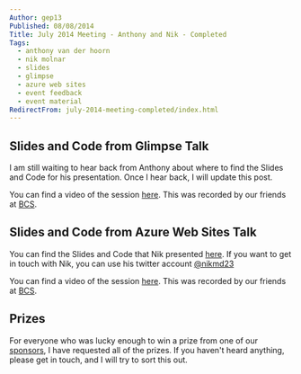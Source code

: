 ```yaml
---
Author: gep13
Published: 08/08/2014
Title: July 2014 Meeting - Anthony and Nik - Completed
Tags:
  - anthony van der hoorn
  - nik molnar
  - slides
  - glimpse
  - azure web sites
  - event feedback
  - event material
RedirectFrom: july-2014-meeting-completed/index.html
---
```


## Slides and Code from Glimpse Talk

I am still waiting to hear back from Anthony about where to find the Slides and Code for his presentation.  Once I hear back, I will update this post.

You can find a video of the session [here][Anthony_YouTube_Video].  This was recorded by our friends at [BCS][BCS_Aberdeen].

## Slides and Code from Azure Web Sites Talk

You can find the Slides and Code that Nik presented [here][Nik_GitHub_Page].  If you want to get in touch with Nik, you can use his twitter account [@nikmd23][Nik_Twitter_Account]

You can find a video of the session [here][Nik_YouTube_Video].  This was recorded by our friends at [BCS][BCS_Aberdeen].

## Prizes

For everyone who was lucky enough to win a prize from one of our [sponsors][sponsors_page], I have requested all of the prizes.  If you haven't heard anything, please get in touch, and I will try to sort this out.

[Nik_GitHub_Page]: https://github.com/nikmd23/talk-website-secrets-exposed
[Nik_Twitter_Account]: https://twitter.com/nikmd23
[Nik_YouTube_Video]: https://www.youtube.com/watch?v=Zeb_o_ALBMg
[Anthony_Twitter_Account]: https://twitter.com/anthony_vdh
[Anthony_YouTube_Video]: https://www.youtube.com/watch?v=lvhlkUnVYyg
[sponsors_page]: http://www.aberdeendevelopers.co.uk/sponsors/
[BCS_Aberdeen]: http://aberdeen.bcs.org/
